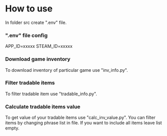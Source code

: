 # How to use
In folder src create ".env" file.

### ".env" file config
APP_ID=xxxxx
STEAM_ID=xxxxx

### Download game inventory
To download inventory of particular game use "inv_info.py".

### Filter tradable items
To filter tradable item use "tradable_info.py".

### Calculate tradable items value
To get value of your tradable items use "calc_inv_value.py".
You can filter items by changing phrase list in file.
If you want to include all items leave list empty.
